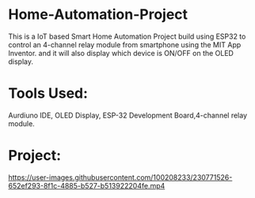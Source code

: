 # Home-Automation-Project
This is a IoT based Smart Home Automation Project build using ESP32 to control an 4-channel relay module from smartphone using the MIT App Inventor.
and it will also display which device is ON/OFF on the OLED display.

# Tools Used: 
Aurdiuno IDE, OLED Display, ESP-32 Development Board,4-channel relay module.


# Project:
https://user-images.githubusercontent.com/100208233/230771526-652ef293-8f1c-4885-b527-b513922204fe.mp4

